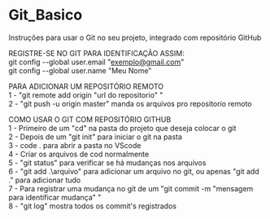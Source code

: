 # Git_Basico<br />
Instruções para usar o Git no seu projeto, integrado com repositório GitHub<br />

REGISTRE-SE NO GIT PARA IDENTIFICAÇÃO ASSIM:<br />
git config --global user.email "exemplo@gmail.com"<br />
git config --global user.name "Meu Nome"<br />

PARA ADICIONAR UM REPOSITÓRIO REMOTO<br />
1 - "git remote add origin "url do repositorio" "<br />
2 - "git push -u origin master" manda os arquivos pro repositorio remoto<br />

COMO USAR O GIT COM REPOSITÓRIO GITHUB<br />
1 - Primeiro de um "cd" na pasta do projeto que deseja colocar o git<br />
2 - Depois de um "git init" para iniciar o git na pasta<br />
3 - code . para abrir a pasta no VScode<br />
4 - Criar os arquivos de cod normalmente<br />
5 - "git status" para verificar se há mudanças nos arquivos<br />
6 - "git add .\arquivo" para adicionar um arquivo no git, ou apenas "git add ." para adicionar tudo<br />
7 - Para registrar uma mudança no git de um "git commit -m "mensagem para identificar mudança" "<br />
8 - "git log" mostra todos os commit's registrados<br />
